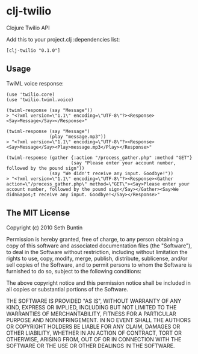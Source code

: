 # clj-twilio

Clojure Twilio API

Add this to your project.clj :dependencies list:

    [clj-twilio "0.1.0"]

## Usage

TwiML voice response:
    
    (use 'twilio.core)
    (use 'twilio.twiml.voice)
    
    (twiml-response (say "Message"))
    > "<?xml version=\"1.1\" encoding=\"UTF-8\"?><Response><Say>Message</Say></Response>"
    
    (twiml-response (say "Message")
                    (play "message.mp3"))
    > "<?xml version=\"1.1\" encoding=\"UTF-8\"?><Response><Say>Message</Say><Play>message.mp3</Play></Response>"
    
    (twiml-response (gather {:action "/process_gather.php" :method "GET"}
                            (say "Please enter your account number, followed by the pound sign"))
                    (say "We didn't receive any input. Goodbye!"))
    > "<?xml version=\"1.1\" encoding=\"UTF-8\"?><Response><Gather action=\"/process_gather.php\" method=\"GET\"><Say>Please enter your account number, followed by the pound sign</Say></Gather><Say>We didn&apos;t receive any input. Goodbye!</Say></Response>"

## The MIT License

Copyright (c) 2010 Seth Buntin

Permission is hereby granted, free of charge, to any person obtaining a copy
of this software and associated documentation files (the "Software"), to deal
in the Software without restriction, including without limitation the rights
to use, copy, modify, merge, publish, distribute, sublicense, and/or sell
copies of the Software, and to permit persons to whom the Software is
furnished to do so, subject to the following conditions:

The above copyright notice and this permission notice shall be included in
all copies or substantial portions of the Software.

THE SOFTWARE IS PROVIDED "AS IS", WITHOUT WARRANTY OF ANY KIND, EXPRESS OR
IMPLIED, INCLUDING BUT NOT LIMITED TO THE WARRANTIES OF MERCHANTABILITY,
FITNESS FOR A PARTICULAR PURPOSE AND NONINFRINGEMENT. IN NO EVENT SHALL THE
AUTHORS OR COPYRIGHT HOLDERS BE LIABLE FOR ANY CLAIM, DAMAGES OR OTHER
LIABILITY, WHETHER IN AN ACTION OF CONTRACT, TORT OR OTHERWISE, ARISING FROM,
OUT OF OR IN CONNECTION WITH THE SOFTWARE OR THE USE OR OTHER DEALINGS IN
THE SOFTWARE.
